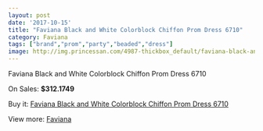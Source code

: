 ```yaml
---
layout: post
date: '2017-10-15'
title: "Faviana Black and White Colorblock Chiffon Prom Dress 6710"
category: Faviana
tags: ["brand","prom","party","beaded","dress"]
image: http://img.princessan.com/4987-thickbox_default/faviana-black-and-white-colorblock-chiffon-prom-dress-6710.jpg
---
```

Faviana Black and White Colorblock Chiffon Prom Dress 6710

On Sales: **$312.1749**
<a href="https://www.princessan.com/en/faviana/2322-faviana-black-and-white-colorblock-chiffon-prom-dress-6710.html"><amp-img layout="responsive" width="600" height="600" src="//img.princessan.com/4987-thickbox_default/faviana-black-and-white-colorblock-chiffon-prom-dress-6710.jpg" alt="Faviana Black and White Colorblock Chiffon Prom Dress 6710 0" /></a>
<a href="https://www.princessan.com/en/faviana/2322-faviana-black-and-white-colorblock-chiffon-prom-dress-6710.html"><amp-img layout="responsive" width="600" height="600" src="//img.princessan.com/4988-thickbox_default/faviana-black-and-white-colorblock-chiffon-prom-dress-6710.jpg" alt="Faviana Black and White Colorblock Chiffon Prom Dress 6710 1" /></a>

Buy it: [Faviana Black and White Colorblock Chiffon Prom Dress 6710](https://www.princessan.com/en/faviana/2322-faviana-black-and-white-colorblock-chiffon-prom-dress-6710.html "Faviana Black and White Colorblock Chiffon Prom Dress 6710")

View more: [Faviana](https://www.princessan.com/en/19-faviana "Faviana")